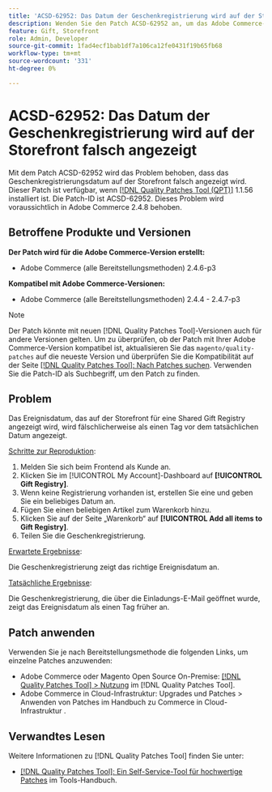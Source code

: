 ```yaml
---
title: 'ACSD-62952: Das Datum der Geschenkregistrierung wird auf der Storefront falsch angezeigt'
description: Wenden Sie den Patch ACSD-62952 an, um das Adobe Commerce-Problem zu beheben, bei dem das Geschenkregistrierungsdatum falsch auf der Storefront angezeigt wird.
feature: Gift, Storefront
role: Admin, Developer
source-git-commit: 1fad4ecf1bab1df7a106ca12fe0431f19b65fb68
workflow-type: tm+mt
source-wordcount: '331'
ht-degree: 0%

---
```



# ACSD-62952: Das Datum der Geschenkregistrierung wird auf der Storefront falsch angezeigt

Mit dem Patch ACSD-62952 wird das Problem behoben, dass das Geschenkregistrierungsdatum auf der Storefront falsch angezeigt wird. Dieser Patch ist verfügbar, wenn [[!DNL Quality Patches Tool (QPT)]](/help/tools/quality-patches-tool/quality-patches-tool-to-self-serve-quality-patches.md) 1.1.56 installiert ist. Die Patch-ID ist ACSD-62952. Dieses Problem wird voraussichtlich in Adobe Commerce 2.4.8 behoben.

## Betroffene Produkte und Versionen

**Der Patch wird für die Adobe Commerce-Version erstellt:**

* Adobe Commerce (alle Bereitstellungsmethoden) 2.4.6-p3

**Kompatibel mit Adobe Commerce-Versionen:**

* Adobe Commerce (alle Bereitstellungsmethoden) 2.4.4 - 2.4.7-p3

>[!NOTE]
>
>Der Patch könnte mit neuen [!DNL Quality Patches Tool]-Versionen auch für andere Versionen gelten. Um zu überprüfen, ob der Patch mit Ihrer Adobe Commerce-Version kompatibel ist, aktualisieren Sie das `magento/quality-patches` auf die neueste Version und überprüfen Sie die Kompatibilität auf der Seite [[!DNL Quality Patches Tool]: Nach Patches suchen](https://experienceleague.adobe.com/tools/commerce-quality-patches/index.html). Verwenden Sie die Patch-ID als Suchbegriff, um den Patch zu finden.

## Problem

Das Ereignisdatum, das auf der Storefront für eine Shared Gift Registry angezeigt wird, wird fälschlicherweise als einen Tag vor dem tatsächlichen Datum angezeigt.

<u>Schritte zur Reproduktion</u>:

1. Melden Sie sich beim Frontend als Kunde an.
1. Klicken Sie im [!UICONTROL My Account]-Dashboard auf **[!UICONTROL Gift Registry]**.
1. Wenn keine Registrierung vorhanden ist, erstellen Sie eine und geben Sie ein beliebiges Datum an.
1. Fügen Sie einen beliebigen Artikel zum Warenkorb hinzu.
1. Klicken Sie auf der Seite „Warenkorb“ auf **[!UICONTROL Add all items to Gift Registry]**.
1. Teilen Sie die Geschenkregistrierung.

<u>Erwartete Ergebnisse</u>:

Die Geschenkregistrierung zeigt das richtige Ereignisdatum an.

<u>Tatsächliche Ergebnisse</u>:

Die Geschenkregistrierung, die über die Einladungs-E-Mail geöffnet wurde, zeigt das Ereignisdatum als einen Tag früher an.

## Patch anwenden

Verwenden Sie je nach Bereitstellungsmethode die folgenden Links, um einzelne Patches anzuwenden:

* Adobe Commerce oder Magento Open Source On-Premise: [[!DNL Quality Patches Tool] > Nutzung](/help/tools/quality-patches-tool/usage.md) im [!DNL Quality Patches Tool].
* Adobe Commerce in Cloud-Infrastruktur: Upgrades und Patches > Anwenden von Patches im Handbuch zu Commerce in Cloud-Infrastruktur .

## Verwandtes Lesen

Weitere Informationen zu [!DNL Quality Patches Tool] finden Sie unter:

* [[!DNL Quality Patches Tool]: Ein Self-Service-Tool für hochwertige Patches](/help/tools/quality-patches-tool/quality-patches-tool-to-self-serve-quality-patches.md) im Tools-Handbuch.

